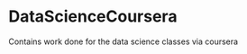 DataScienceCoursera
===================

Contains work done for the data science classes via coursera
